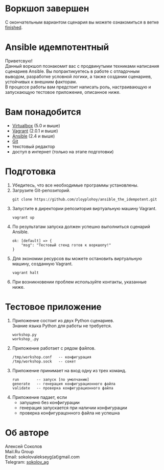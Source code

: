 # Воркшоп завершен
С окончательным вариантом сценария вы можете ознакомиться в ветке [finished](https://github.com/zloyplohoy/ansible_the_idempotent/tree/finished).

# Ansible идемпотентный
Приветсвую!  
Данный воркшоп познакомит вас с продвинутыми техниками написания сценариев Ansible. Вы попрактикуетесь в работе с отладочным выводом, разработке условной логики, а также создании сценариев, устойчивых к внешним факторам.       
В процессе работы вам предстоит написать роль, настраивающую и запускающую тестовое приложение, описанное ниже.  


# Вам понадобится
* [Virtualbox](https://www.virtualbox.org/wiki/Downloads) (5.0 и выше)
* [Vagrant](https://www.vagrantup.com/downloads.html) (2.0.1 и выше)
* [Ansible](https://docs.ansible.com/ansible/latest/installation_guide/intro_installation.html) (2.4 и выше)
* [Git](https://git-scm.com/downloads)
* текстовый редактор
* доступ в интернет (только на этапе подготовки)


# Подготовка
1.  Убедитесь, что все необходимые программы установлены.
2.  Загрузите Git-репозиторий.
    ```
    git clone https://github.com/zloyplohoy/ansible_the_idempotent.git
    ```
3.  Запустите в директории репозитория виртуальную машину Vagrant.
    ```
    vagrant up
    ```
4.  По результатам запуска должен успешно выполниться сценарий Ansible.
    ```
    ok: [default] => {
        "msg": "Тестовый стенд готов к воркшопу!"
    }
    ```
5.  Для экономии ресурсов вы можете остановить виртуальную машину, созданную Vagrant.
    ```
    vagrant halt
    ```
5.  При возникновении проблем используйте контакты, указанные ниже.


# Тестовое приложение
1.  Приложение состоит из двух Python сценариев.  
    Знание языка Python для работы не требуется.
    ```
    workshop.py
    workshop_.py
    ```
2.  Приложение работает с рядом файлов.
    ```
    /tmp/workshop.conf   -- конфигурация
    /tmp/workshop.sock   -- сокет
    ```
3.  Приложение принимает на вход одну из трех команд.
    ```
    run        -- запуск [по умолчанию]
    generate   -- генерация конфигурационного файла
    validate   -- проверка конфигурационного файла
    ```
4.  Приложение падает, если
    * запущено без конфигурации
    * генерация запускается при наличии конфигурации
    * проверка конфигурацонного файла не успешна


# Об авторе
Алексей Соколов  
Mail.Ru Group  
Email: sokolovalekseyg(at)gmail.com  
Telegram: [sokolov_ag](https://t.me/sokolov_ag)
